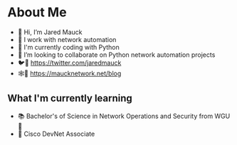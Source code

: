 # About Me

- 👋 Hi, I’m Jared Mauck
- 👀 I work with network automation
- 🐍 I'm currently coding with Python
- 👫 I’m looking to collaborate on Python network automation projects
- 🐦🔗 https://twitter.com/jaredmauck
- 🕸️🔗 https://maucknetwork.net/blog

## What I'm currently learning

- 📚 Bachelor's of Science in Network Operations and Security from WGU 🦉
- 📖 Cisco DevNet Associate 

<!---
jaredmauck/jaredmauck is a ✨ special ✨ repository because its `README.md` (this file) appears on your GitHub profile.
You can click the Preview link to take a look at your changes.
--->
